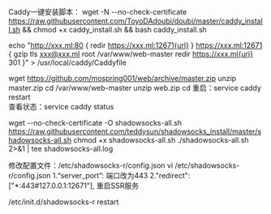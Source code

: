Caddy一键安装脚本：
 wget -N --no-check-certificate https://raw.githubusercontent.com/ToyoDAdoubi/doubi/master/caddy_install.sh && chmod +x caddy_install.sh && bash caddy_install.sh

echo "http://xxx.ml:80 {
redir https://xxx.ml:12671{url}
}
https://xxx.ml:12671 {
gzip
tls xxx@xxx.ml
root /var/www/web-master
redir  https://xxx.ml{uri} 301 
}" > /usr/local/caddy/Caddyfile

wget https://github.com/mospring001/web/archive/master.zip
unzip master.zip
cd /var/www/web-master
unzip web.zip
cd
重启：service caddy restart  
查看状态：service caddy status

wget --no-check-certificate -O shadowsocks-all.sh https://raw.githubusercontent.com/teddysun/shadowsocks_install/master/shadowsocks-all.sh
chmod +x shadowsocks-all.sh
./shadowsocks-all.sh 2>&1 | tee shadowsocks-all.log

修改配置文件：/etc/shadowsocks-r/config.json
vi /etc/shadowsocks-r/config.json
1.“server_port”: 端口改为443
2."redirect": ["*:443#127.0.0.1:12671"], 
重启SSR服务

/etc/init.d/shadowsocks-r restart
